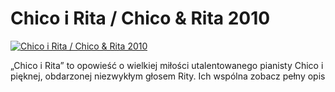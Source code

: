 Chico i Rita / Chico & Rita 2010 
=============
[![Chico i Rita / Chico & Rita 2010 ](http://vidos.pl/images/player.gif)](http://vidos.pl/chico-i-rita-chico-rita-2010)

 „Chico i Rita” to opowieść o wielkiej miłości utalentowanego pianisty Chico i pięknej, obdarzonej niezwykłym głosem Rity. Ich wspólna zobacz pełny opis
